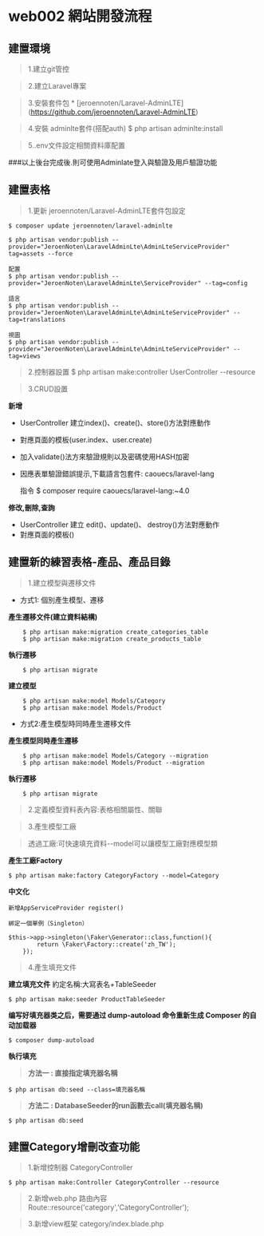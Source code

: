 # web002 網站開發流程
## 建置環境
>1.建立git管控

>2.建立Laravel專案

>3.安裝套件包 * [jeroennoten/Laravel-AdminLTE]
(https://github.com/jeroennoten/Laravel-AdminLTE)

>4.安裝 adminlte套件(搭配auth) $ php artisan adminlte:install

>5..env文件設定相關資料庫配置

###以上後台完成後.則可使用Adminlate登入與驗證及用戶驗證功能

## 建置表格
>1.更新 jeroennoten/Laravel-AdminLTE套件包設定

    $ composer update jeroennoten/laravel-adminlte

    $ php artisan vendor:publish --provider="JeroenNoten\LaravelAdminLte\AdminLteServiceProvider" tag=assets --force

    配置
    $ php artisan vendor:publish --provider="JeroenNoten\LaravelAdminLte\ServiceProvider" --tag=config

    語言
    $ php artisan vendor:publish --provider="JeroenNoten\LaravelAdminLte\AdminLteServiceProvider" --tag=translations

    視圖
    $ php artisan vendor:publish --provider="JeroenNoten\LaravelAdminLte\AdminLteServiceProvider" --tag=views

>2.控制器設置
   $ php artisan make:controller UserController --resource

>3.CRUD設置

**新增**

* UserController 建立index()、create()、store()方法對應動作
* 對應頁面的模板(user.index、user.create)
* 加入validate()法方來驗證規則以及密碼使用HASH加密
* 因應表單驗證錯誤提示,下載語言包套件: caouecs/laravel-lang

    指令 
    $ composer require caouecs/laravel-lang:~4.0

**修改,刪除,查詢**

* UserController 建立 edit()、update()、 destroy()方法對應動作
* 對應頁面的模板()

## 建置新的練習表格-產品、產品目錄

>1.建立模型與遷移文件

 * 方式1: 個別產生模型、遷移

**產生遷移文件(建立資料結構)**

		$ php artisan make:migration create_categories_table
		$ php artisan make:migration create_products_table

**執行遷移**
		
		$ php artisan migrate
**建立模型**

		$ php artisan make:model Models/Category
		$ php artisan make:model Models/Product
		
 * 方式2:產生模型時同時產生遷移文件

**產生模型同時產生遷移**

		$ php artisan make:model Models/Category --migration
		$ php artisan make:model Models/Product --migration

**執行遷移**
		
		$ php artisan migrate

>2.定義模型資料表內容:表格相關屬性、關聯

>3.產生模型工廠
	
>透過工廠:可快速填充資料--model可以讓模型工廠對應模型類
	
**產生工廠Factory**
		
    $ php artisan make:factory CategoryFactory --model=Category

**中文化**

    新增AppServiceProvider register()

    綁定一個單例（Singleton）

    $this->app->singleton(\Faker\Generator::class,function(){
            return \Faker\Factory::create('zh_TW');
        });

>4.產生填充文件

**建立填充文件** 約定名稱:大寫表名+TableSeeder

    $ php artisan make:seeder ProductTableSeeder

**编写好填充器类之后，需要通过 dump-autoload 命令重新生成 Composer 的自动加载器**

    $ composer dump-autoload

**執行填充**

> **方法一 : 直接指定填充器名稱**

    $ php artisan db:seed --class=填充器名稱

> **方法二 : DatabaseSeeder的run函數去call(填充器名稱)**
    
    $ php artisan db:seed

## 建置Category增刪改查功能

>1.新增控制器 CategoryController
    
    $ php artisan make:Controller CategoryController --resource

>2.新增web.php 路由內容 Route::resource('category','CategoryController');

>3.新增view框架 category/index.blade.php
